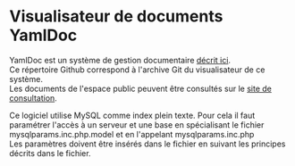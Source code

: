 # Visualisateur de documents YamlDoc
YamlDoc est un système de gestion documentaire [décrit ici](http://georef.eu/yamldoc/?doc=yamldoc).  
Ce répertoire Github correspond à l'archive Git du visualisateur de ce système.  
Les documents de l'espace public peuvent être consultés sur le
[site de consultation](http://georef.eu/yamldoc/?doc=index).

Ce logiciel utilise MySQL comme index plein texte.
Pour cela il faut paramétrer l'accès à un serveur et une base en spécialisant le fichier
mysqlparams.inc.php.model et en l'appelant mysqlparams.inc.php  
Les paramètres doivent être insérés dans le fichier en suivant les principes décrits dans le fichier.